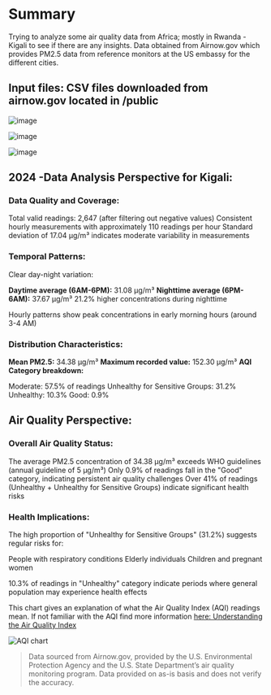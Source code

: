 # Summary
Trying to analyze some air quality data from Africa; mostly in Rwanda -Kigali to see if there are any insights.
Data obtained from Airnow.gov which provides PM2.5 data from reference monitors at the US embassy for the different cities.

## Input files: CSV files downloaded from airnow.gov located in /public


![image](https://github.com/user-attachments/assets/c08a1757-82b2-4112-a6ef-adf1efcb9d68)

![image](https://github.com/user-attachments/assets/3426c18c-464a-4022-8943-ad444975043b)


![image](https://github.com/user-attachments/assets/5524ef44-7e98-44de-9fc8-593468a8ae59)


## 2024 -Data Analysis Perspective for Kigali:

### Data Quality and Coverage:

Total valid readings: 2,647 (after filtering out negative values)
Consistent hourly measurements with approximately 110 readings per hour
Standard deviation of 17.04 µg/m³ indicates moderate variability in measurements


### Temporal Patterns:

Clear day-night variation:

**Daytime average (6AM-6PM):** 31.08 µg/m³
**Nighttime average (6PM-6AM):** 37.67 µg/m³
21.2% higher concentrations during nighttime


Hourly patterns show peak concentrations in early morning hours (around 3-4 AM)


### Distribution Characteristics:

**Mean PM2.5:** 34.38 µg/m³
**Maximum recorded value:** 152.30 µg/m³
**AQI Category breakdown:**

Moderate: 57.5% of readings
Unhealthy for Sensitive Groups: 31.2%
Unhealthy: 10.3%
Good: 0.9%





## Air Quality Perspective:

### Overall Air Quality Status:

The average PM2.5 concentration of 34.38 µg/m³ exceeds WHO guidelines (annual guideline of 5 µg/m³)
Only 0.9% of readings fall in the "Good" category, indicating persistent air quality challenges
Over 41% of readings (Unhealthy + Unhealthy for Sensitive Groups) indicate significant health risks


### Health Implications:

The high proportion of "Unhealthy for Sensitive Groups" (31.2%) suggests regular risks for:

People with respiratory conditions
Elderly individuals
Children and pregnant women


10.3% of readings in "Unhealthy" category indicate periods where general population may experience health effects

This chart gives an explanation of what the Air Quality Index (AQI) readings mean. If not familiar with the AQI find more information [here: Understanding the Air Quality Index](https://rdjarbeng.github.io/understanding-the-air-quality-index-aqi/)

![AQI chart](https://github.com/user-attachments/assets/71ff920f-068d-4706-aa0f-978d143e49fe)





> Data sourced from Airnow.gov, provided by the U.S. Environmental Protection Agency and the U.S. State Department’s air quality monitoring program. Data provided on as-is basis and does not verify the accuracy.



